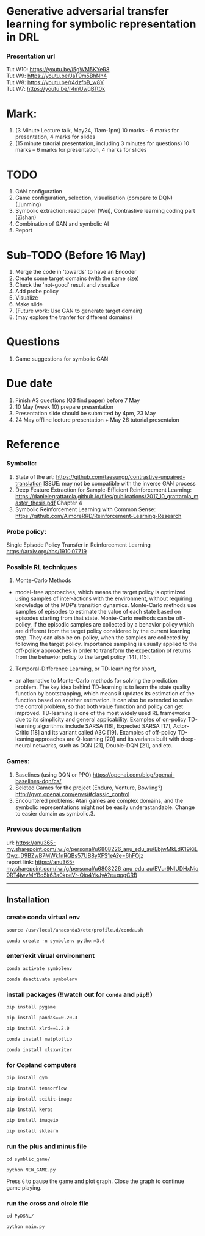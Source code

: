 # Generative adversarial transfer learning for symbolic representation in DRL
### Presentation url
Tut W10: https://youtu.be/i5gWM5KYeR8<br>
Tut W9: https://youtu.be/JaT9m5BhNh4<br>
Tut W8: https://youtu.be/r4dzfbB_w8Y<br>
Tut W7: https://youtu.be/r4mUwgBTt0k

# Mark:
1. (3 Minute Lecture talk, May24, 11am-1pm) 10 marks - 6 marks for presentation, 4 marks for slides
2. (15 minute tutorial presentation, including 3 minutes for questions) 10 marks – 6 marks for presentation, 4 marks for slides

# TODO
1. GAN configuration
2. Game configuration, selection, visualisation (compare to DQN) (Junming)
3. Symbolic extraction: read paper (Wei), Contrastive learning coding part (Zishan)
4. Combination of GAN and symbolic AI
5. Report

# Sub-TODO (Before 16 May)
1. Merge the code in 'towards' to have an Encoder
2. Create some target domains (with the same size)
3. Check the 'not-good' result and visualize
4. Add probe policy
5. Visualize
6. Make slide 
7. (Future work: Use GAN to generate target domain) 
8. (may explore the tranfer for different domains)

# Questions
1. Game suggestions for symbolic GAN

# Due date
1. Finish A3 questions (Q3 find paper) before 7 May
2. 10 May (week 10) prepare presentation
3. Presentation slide should be submitted by 4pm, 23 May
4. 24 May offline lecture presentation + May 26 tutorial presentaion

# Reference
### Symbolic: 
1. State of the art: https://github.com/taesungp/contrastive-unpaired-translation ISSUE: may not be compatible with the inverse GAN process<br>
2. Deep Feature Extraction for Sample-Efficient Reinforcement Learning: https://danielegrattarola.github.io/files/publications/2017_10_grattarola_master_thesis.pdf Chapter 4 <br>
3. Symbolic Reinforcement Learning with Common Sense: https://github.com/AimoreRRD/Reinforcement-Learning-Research

### Probe policy:
Single Episode Policy Transfer in Reinforcement Learning
https://arxiv.org/abs/1910.07719

### Possible RL techniques
1. Monte-Carlo Methods 
- model-free approaches, which means the target policy is optimized using samples of inter-actions with the environment, without requiring knowledge of the MDP’s transition dynamics. Monte-Carlo methods use samples of episodes to estimate the value of each state based on episodes starting from that state. Monte-Carlo methods can be off-policy, if the episodic samples are collected by a behavior policy which are different from the target policy considered by the current learning step. They can also be on-policy, when the samples are collected by following the target policy. Importance sampling is usually applied to the off-policy approaches in order to transform the expectation of returns from the behavior policy to the target policy [14], [15].
2. Temporal-Difference Learning, or TD-learning for short,
- an alternative to Monte-Carlo methods for solving the prediction problem. The key idea behind TD-learning is to learn the state quality function by bootstrapping, which means it updates its estimation of the function based on another estimation. It can also be extended to solve the control problem, so that both value function and policy can get improved. TD-learning is one of the most widely used RL frameworks due to its simplicity and general applicability.
Examples of on-policy TD-learning algorithms include SARSA [16], Expected SARSA [17], Actor-Critic [18] and its variant called A3C [19]. Examples of off-policy TD-leaning approaches are Q-learning [20] and its variants built with deep-neural networks, such as DQN [21], Double-DQN [21], and etc.

### Games: <br> 
1. Baselines (using DQN or PPO) https://openai.com/blog/openai-baselines-dqn/cs/
2. Seleted Games for the project (Enduro, Venture, Bowling?) http://gym.openai.com/envs/#classic_control <br>
3. Encountered problems: Atari games are complex domains, and the symbolic representations might not be easily underastandable. Change to easier domain as symbolic.3.

### Previous documentation 
url: https://anu365-my.sharepoint.com/:w:/g/personal/u6808226_anu_edu_au/EbjwMkLdK19KiLQwz_D9BZwB7MWk1nRQBs57UB8yXFS1eA?e=6hFOjz<br>
report link: https://anu365-my.sharepoint.com/:w:/g/personal/u6808226_anu_edu_au/EVur9NIUDHxNio0RT4jwvMYBo5k63a0kpeVr-Oio4YkJyA?e=gogCRB

---

## Installation

### create conda virtual env
```
source /usr/local/anaconda3/etc/profile.d/conda.sh

conda create -n symbolenv python=3.6
```

### enter/exit virual environment
```
conda activate symbolenv

conda deactivate symbolenv
```

### install packages (!!watch out for `conda` and `pip`!!)
```
pip install pygame

pip install pandas==0.20.3

pip install xlrd==1.2.0

conda install matplotlib

conda install xlsxwriter
```

### for Copland computers
```
pip install gym

pip install tensorflow 

pip install scikit-image

pip install keras

pip install imageio

pip install sklearn
```
### run the plus and minus file
```
cd symblic_game/

python NEW_GAME.py
```
Press `G` to pause the game and plot graph. Close the graph to continue game playing.

### run the cross and circle file
```
cd PyDSRL/

python main.py
```
